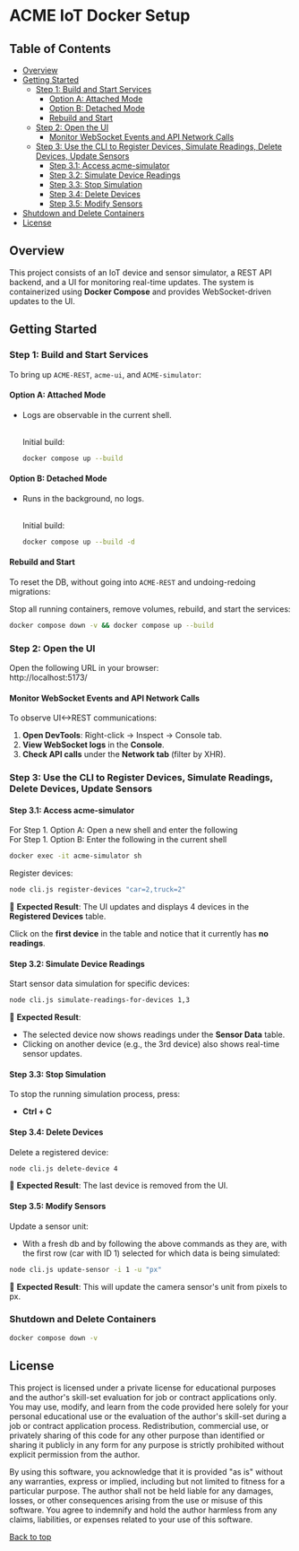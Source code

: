 # ACME IoT Docker Setup

## Table of Contents
- [Overview](#overview)
- [Getting Started](#getting-started)
  - [Step 1: Build and Start Services](#step-1-build-and-start-services)
    - [Option A: Attached Mode](#option-a-attached-mode)
    - [Option B: Detached Mode](#option-b-detached-mode)
    - [Rebuild and Start](#rebuild-and-start)
  - [Step 2: Open the UI](#step-2-open-the-ui)
    - [Monitor WebSocket Events and API Network Calls](#monitor-websocket-events-and-api-network-calls)
  - [Step 3: Use the CLI to Register Devices, Simulate Readings, Delete Devices, Update Sensors](#step-3-use-the-cli-to-register-devices-simulate-readings-delete-devices-update-sensors)
    - [Step 3.1: Access acme-simulator](#step-31-access-acme-simulator)
    - [Step 3.2: Simulate Device Readings](#step-32-simulate-device-readings)
    - [Step 3.3: Stop Simulation](#step-33-stop-simulation)
    - [Step 3.4: Delete Devices](#step-34-delete-devices)
    - [Step 3.5: Modify Sensors](#step-35-modify-sensors)
- [Shutdown and Delete Containers](#shutdown-and-delete-containers)
- [License](#license)

## Overview

This project consists of an IoT device and sensor simulator, a REST API backend, and a UI for monitoring real-time updates. The system is containerized using **Docker Compose** and provides WebSocket-driven updates to the UI.

## Getting Started

### Step 1: Build and Start Services
To bring up `ACME-REST`, `acme-ui`, and `ACME-simulator`:

#### Option A: Attached Mode
- Logs are observable in the current shell.

    <br>Initial build:
    ```sh
    docker compose up --build
    ```

#### Option B: Detached Mode
- Runs in the background, no logs.
    
    <br>Initial build:
    ```sh
    docker compose up --build -d
    ```

#### Rebuild and Start
To reset the DB, without going into `ACME-REST` and undoing-redoing migrations:

Stop all running containers, remove volumes, rebuild, and start the services:
```sh
docker compose down -v && docker compose up --build
```

### Step 2: Open the UI
Open the following URL in your browser:
<br>http://localhost:5173/

#### Monitor WebSocket Events and API Network Calls

To observe UI<->REST communications:

1. **Open DevTools**: Right-click → Inspect → Console tab.
2. **View WebSocket logs** in the **Console**.
3. **Check API calls** under the **Network tab** (filter by XHR).

### Step 3: Use the CLI to Register Devices, Simulate Readings, Delete Devices, Update Sensors

#### Step 3.1: Access acme-simulator 
For Step 1. Option A: Open a new shell and enter the following  
For Step 1. Option B: Enter the following in the current shell

```sh
docker exec -it acme-simulator sh
```

Register devices:

```sh
node cli.js register-devices "car=2,truck=2"
```

📌 **Expected Result**: The UI updates and displays 4 devices in the **Registered Devices** table.

Click on the **first device** in the table and notice that it currently has **no readings**.

#### Step 3.2: Simulate Device Readings

Start sensor data simulation for specific devices:

```sh
node cli.js simulate-readings-for-devices 1,3
```

📌 **Expected Result**:

- The selected device now shows readings under the **Sensor Data** table.
- Clicking on another device (e.g., the 3rd device) also shows real-time sensor updates.

#### Step 3.3: Stop Simulation

To stop the running simulation process, press:

- **Ctrl + C**

#### Step 3.4: Delete Devices

Delete a registered device:

```sh
node cli.js delete-device 4
```

📌 **Expected Result**: The last device is removed from the UI.

#### Step 3.5: Modify Sensors

Update a sensor unit:
- With a fresh db and by following the above commands as they are, with the first row (car with ID 1) selected for which data is being simulated:

```sh
node cli.js update-sensor -i 1 -u "px"
```

📌 **Expected Result**: This will update the camera sensor's unit from pixels to px.

### Shutdown and Delete Containers
```sh
docker compose down -v
```

## License

This project is licensed under a private license for educational purposes and the author's skill-set evaluation for job or contract applications only. You may use, modify, and learn from the code provided here solely for your personal educational use or the evaluation of the author's skill-set during a job or contract application process. Redistribution, commercial use, or privately sharing of this code for any other purpose than identified or sharing it publicly in any form for any purpose is strictly prohibited without explicit permission from the author.

By using this software, you acknowledge that it is provided "as is" without any warranties, express or implied, including but not limited to fitness for a particular purpose. The author shall not be held liable for any damages, losses, or other consequences arising from the use or misuse of this software. You agree to indemnify and hold the author harmless from any claims, liabilities, or expenses related to your use of this software.

[Back to top](#acme-iot-docker-setup)
